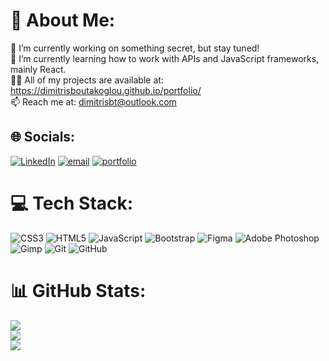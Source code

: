 # 💫 About Me:
🔭 I’m currently working on something secret, but stay tuned!<br>🌱 I’m currently learning how to work with APIs and JavaScript frameworks, mainly React.<br>👨‍💻 All of my projects are available at: https://dimitrisboutakoglou.github.io/portfolio/<br>📫 Reach me at: dimitrisbt@outlook.com


## 🌐 Socials:
[![LinkedIn](https://img.shields.io/badge/LinkedIn-%230077B5.svg?logo=linkedin&logoColor=white)](https://www.linkedin.com/in/dimitris-boutakoglou-6b1828329/) [![email](https://img.shields.io/badge/Email-D14836?logo=gmail&logoColor=white)](mailto:dimitrisbt@outlook.com) [![portfolio](https://img.shields.io/badge/Portfolio-blue)](https://dimitrisboutakoglou.github.io/portfolio/)



# 💻 Tech Stack:
![CSS3](https://img.shields.io/badge/css3-%231572B6.svg?style=for-the-badge&logo=css3&logoColor=white) ![HTML5](https://img.shields.io/badge/html5-%23E34F26.svg?style=for-the-badge&logo=html5&logoColor=white) ![JavaScript](https://img.shields.io/badge/javascript-%23323330.svg?style=for-the-badge&logo=javascript&logoColor=%23F7DF1E) ![Bootstrap](https://img.shields.io/badge/bootstrap-%238511FA.svg?style=for-the-badge&logo=bootstrap&logoColor=white) ![Figma](https://img.shields.io/badge/figma-%23F24E1E.svg?style=for-the-badge&logo=figma&logoColor=white) ![Adobe Photoshop](https://img.shields.io/badge/adobe%20photoshop-%2331A8FF.svg?style=for-the-badge&logo=adobe%20photoshop&logoColor=white)  ![Gimp](https://img.shields.io/badge/Gimp-657D8B?style=for-the-badge&logo=gimp&logoColor=FFFFFF) ![Git](https://img.shields.io/badge/git-%23F05033.svg?style=for-the-badge&logo=git&logoColor=white) ![GitHub](https://img.shields.io/badge/github-%23121011.svg?style=for-the-badge&logo=github&logoColor=white) 

# 📊 GitHub Stats:
![](https://github-readme-stats.vercel.app/api?username=DimitrisBoutakoglou&theme=dark&hide_border=false&include_all_commits=true&count_private=false)<br/>
![](https://nirzak-streak-stats.vercel.app/?user=DimitrisBoutakoglou&theme=dark&hide_border=false)<br/>
![](https://github-readme-stats.vercel.app/api/top-langs/?username=DimitrisBoutakoglou&theme=dark&hide_border=false&include_all_commits=true&count_private=false&layout=compact)

<!-- Proudly created with GPRM ( https://gprm.itsvg.in ) -->
